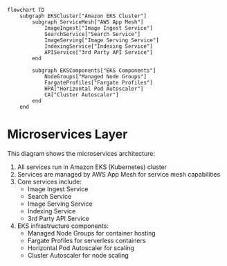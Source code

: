 ```mermaid
flowchart TD
    subgraph EKSCluster["Amazon EKS Cluster"]
        subgraph ServiceMesh["AWS App Mesh"]
            ImageIngest["Image Ingest Service"]
            SearchService["Search Service"]
            ImageServing["Image Serving Service"]
            IndexingService["Indexing Service"]
            APIService["3rd Party API Service"]
        end
        
        subgraph EKSComponents["EKS Components"]
            NodeGroups["Managed Node Groups"]
            FargateProfiles["Fargate Profiles"]
            HPA["Horizontal Pod Autoscaler"]
            CA["Cluster Autoscaler"]
        end
    end
```

# Microservices Layer
This diagram shows the microservices architecture:
1. All services run in Amazon EKS (Kubernetes) cluster
2. Services are managed by AWS App Mesh for service mesh capabilities
3. Core services include:
   - Image Ingest Service
   - Search Service
   - Image Serving Service
   - Indexing Service
   - 3rd Party API Service
4. EKS infrastructure components:
   - Managed Node Groups for container hosting
   - Fargate Profiles for serverless containers
   - Horizontal Pod Autoscaler for scaling
   - Cluster Autoscaler for node scaling
